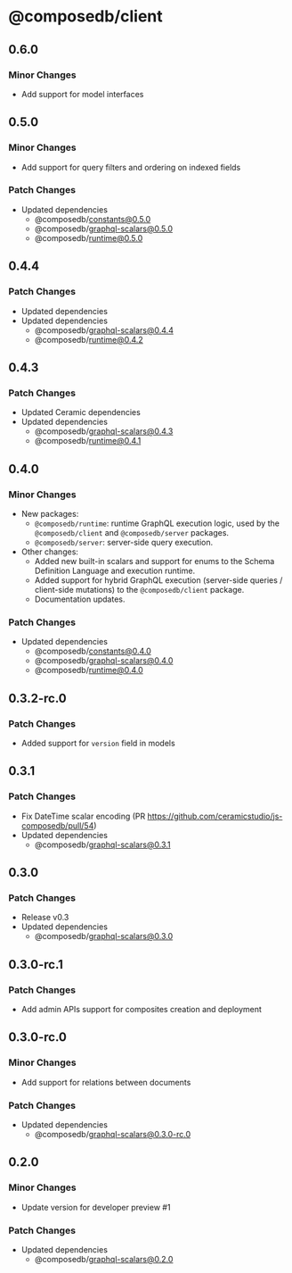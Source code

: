 # @composedb/client

## 0.6.0

### Minor Changes

- Add support for model interfaces

## 0.5.0

### Minor Changes

- Add support for query filters and ordering on indexed fields

### Patch Changes

- Updated dependencies
  - @composedb/constants@0.5.0
  - @composedb/graphql-scalars@0.5.0
  - @composedb/runtime@0.5.0

## 0.4.4

### Patch Changes

- Updated dependencies
- Updated dependencies
  - @composedb/graphql-scalars@0.4.4
  - @composedb/runtime@0.4.2

## 0.4.3

### Patch Changes

- Updated Ceramic dependencies
- Updated dependencies
  - @composedb/graphql-scalars@0.4.3
  - @composedb/runtime@0.4.1

## 0.4.0

### Minor Changes

- New packages:
  - `@composedb/runtime`: runtime GraphQL execution logic, used by the
    `@composedb/client` and `@composedb/server` packages.
  - `@composedb/server`: server-side query execution.
- Other changes:
  - Added new built-in scalars and support for enums to the Schema Definition
    Language and execution runtime.
  - Added support for hybrid GraphQL execution (server-side queries /
    client-side mutations) to the `@composedb/client` package.
  - Documentation updates.

### Patch Changes

- Updated dependencies
  - @composedb/constants@0.4.0
  - @composedb/graphql-scalars@0.4.0
  - @composedb/runtime@0.4.0

## 0.3.2-rc.0

### Patch Changes

- Added support for `version` field in models

## 0.3.1

### Patch Changes

- Fix DateTime scalar encoding (PR
  https://github.com/ceramicstudio/js-composedb/pull/54)
- Updated dependencies
  - @composedb/graphql-scalars@0.3.1

## 0.3.0

### Patch Changes

- Release v0.3
- Updated dependencies
  - @composedb/graphql-scalars@0.3.0

## 0.3.0-rc.1

### Patch Changes

- Add admin APIs support for composites creation and deployment

## 0.3.0-rc.0

### Minor Changes

- Add support for relations between documents

### Patch Changes

- Updated dependencies
  - @composedb/graphql-scalars@0.3.0-rc.0

## 0.2.0

### Minor Changes

- Update version for developer preview #1

### Patch Changes

- Updated dependencies
  - @composedb/graphql-scalars@0.2.0
